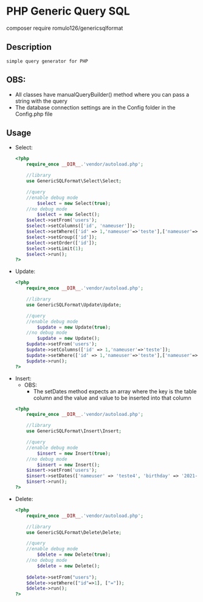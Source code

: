 # PHP Generic Query SQL

composer require romulo126/genericsqlformat

## Description
    simple query generator for PHP

## OBS:
- All classes have manualQueryBuilder() method where you can pass a string with the query
- The database connection settings are in the Config folder in the Config.php file

## Usage

- Select:
    ```php
    <?php
        require_once __DIR__.'vendor/autoload.php';

        //library
        use GenericSQLFormat\Select\Select;

        //query
        //enable debug mode
            $select = new Select(true);
        //no debug mode
            $select = new Select();
        $select->setFrom('users');
        $select->setColumns(['id', 'nameuser']);
        $select->setWhere(['id' => 1,'nameuser'=>'teste'],['nameuser'=>'=','id'=>'like'], ['OR']);
        $select->setGroup(['id']);
        $select->setOrder(['id']);
        $select->setLimit(1);
        $select->run();
    ?>
    ```
- Update:
    ```php
    <?php
        require_once __DIR__.'vendor/autoload.php';

        //library
        use GenericSQLFormat\Update\Update;

        //query
        //enable debug mode
            $update = new Update(true);
        //no debug mode
            $update = new Update();
        $update->setFrom('users');
        $update->setColumns(['id' => 1,'nameuser'=>'teste']);
        $update->setWhere(['id' => 1,'nameuser'=>'teste'],['nameuser'=>'=','id'=>'like'], ['OR']);
        $update->run();
    ?>
    ```
- Insert:
    - OBS:
        - The setDates method expects an array where the key is the table column and the value and value to be inserted into that column
    ```php
    <?php
        require_once __DIR__.'vendor/autoload.php';

        //library
        use GenericSQLFormat\Insert\Insert;

        //query
        //enable debug mode
            $insert = new Insert(true);
        //no debug mode
            $insert = new Insert();
        $insert->setFrom('users');
        $insert->setDates(['nameuser' => 'teste4', 'birthday' => '2021-12-13','email'=>'tetse1','passworduser'=>'teste2','createdat'=>'2020-12-13']);
        $insert->run();
    ?>
    ```
- Delete:
    ```php
    <?php
        require_once __DIR__.'vendor/autoload.php';

        //library
        use GenericSQLFormat\Delete\Delete;

        //query
        //enable debug mode
            $delete = new Delete(true);
        //no debug mode
            $delete = new Delete();
        
        $delete->setFrom("users");
        $delete->setWhere(["id"=>1], ["="]);
        $delete->run();
    ?>
    ``` 